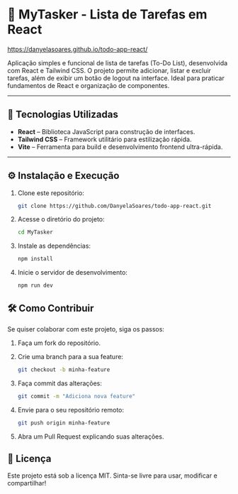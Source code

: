 # 📝 MyTasker - Lista de Tarefas em React

https://danyelasoares.github.io/todo-app-react/

Aplicação simples e funcional de lista de tarefas (To-Do List), desenvolvida com React e Tailwind CSS. O projeto permite adicionar, listar e excluir tarefas, além de exibir um botão de logout na interface. Ideal para praticar fundamentos de React e organização de componentes.

---

## 🚀 Tecnologias Utilizadas

- **React** – Biblioteca JavaScript para construção de interfaces.
- **Tailwind CSS** – Framework utilitário para estilização rápida.
- **Vite** – Ferramenta para build e desenvolvimento frontend ultra-rápida.

---

## ⚙️ Instalação e Execução

1. Clone este repositório:

   ```bash
   git clone https://github.com/DanyelaSoares/todo-app-react.git
   ```

2. Acesse o diretório do projeto:

   ```bash
   cd MyTasker

   ```

3. Instale as dependências:

   ```bash
   npm install

   ```

4. Inicie o servidor de desenvolvimento:

   ```bash
   npm run dev
   ```

## 🛠️ Como Contribuir

Se quiser colaborar com este projeto, siga os passos:

1. Faça um fork do repositório.

2. Crie uma branch para a sua feature:

   ```bash
   git checkout -b minha-feature

   ```

3. Faça commit das alterações:

   ```bash
   git commit -m "Adiciona nova feature"

   ```

4. Envie para o seu repositório remoto:

   ```bash
   git push origin minha-feature

   ```

5. Abra um Pull Request explicando suas alterações.

## 📄 Licença

Este projeto está sob a licença MIT.
Sinta-se livre para usar, modificar e compartilhar!
